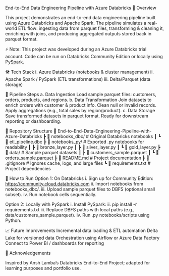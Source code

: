 End-to-End Data Engineering Pipeline with Azure Databricks
📌 Overview

This project demonstrates an end-to-end data engineering pipeline built using Azure Databricks and Apache Spark.
The pipeline simulates a real-world ETL flow: ingesting data from parquet files, transforming & cleaning it, enriching with joins, and producing aggregated outputs stored back in parquet format.

⚡ Note: This project was developed during an Azure Databricks trial account. Code can be run on Databricks Community Edition or locally using PySpark.

🛠 Tech Stack
i. Azure Databricks (notebooks & cluster management)
ii. Apache Spark / PySpark (ETL transformations)
iii. Delta/Parquet (data storage)

🔄 Pipeline Steps
a. Data Ingestion
Load sample parquet files: customers, orders, products, and regions.
b. Data Transformation
Join datasets to enrich orders with customer & product info.
Clean null or invalid records.
Apply aggregations (e.g., total sales by region/product).
c. Data Storage
Save transformed datasets in parquet format.
Ready for downstream reporting or dashboarding.

📂 Repository Structure
📁 End-to-End-Data-Engineering-Pipeline-with-Azure-Databricks
 ┣ 📂 notebooks_dbc/         # Original Databricks notebooks
 ┃   ┗ 📄 etl_pipeline.dbc
 ┣ 📂 notebooks_py/          # Exported .py notebooks for readability
 ┃   ┣ 📄 bronze_layer.py
 ┃   ┣ 📄 silver_layer.py
 ┃   ┗ 📄 gold_layer.py
 ┣ 📂 data/                  # Sample parquet datasets
 ┃   ┣ 📄 customers_sample.parquet
 ┃   ┗ 📄 orders_sample.parquet
 ┣ 📄 README.md              # Project documentation
 ┣ 📄 .gitignore             # Ignores cache, logs, and large files
 ┗ 📄 requirements.txt       # Project dependencies

🚀 How to Run
Option 1: On Databricks
i. Sign up for Community Edition: https://community.cloud.databricks.com
ii. Import notebooks from notebooks_dbc/.
iii. Upload sample parquet files to DBFS (optional small subset).
iv. Run notebook cells sequentially.

Option 2: Locally with PySpark
i. Install PySpark:
ii. pip install -r requirements.txt
iii. Replace DBFS paths with local paths (e.g., data/customers_sample.parquet).
iv. Run .py notebooks/scripts using Python.

📈 Future Improvements
Incremental data loading & ETL automation
Delta Lake for versioned data
Orchestration using Airflow or Azure Data Factory
Connect to Power BI / dashboards for reporting

🙌 Acknowledgements

Inspired by Ansh Lamba’s Databricks End-to-End Project; adapted for learning purposes and portfolio use.
